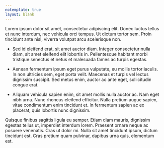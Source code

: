 ```yaml
---
notemplate: true
layout: blank
---
```


Lorem ipsum dolor sit amet, consectetur adipiscing elit. Donec luctus tellus et nunc interdum, nec vehicula orci tempus. Ut dictum tortor sem. Proin tincidunt ante nisl, viverra volutpat arcu scelerisque non. 

- Sed id eleifend erat, sit amet auctor diam. Integer consectetur nulla diam, sit amet eleifend elit lobortis in. Pellentesque habitant morbi tristique senectus et netus et malesuada fames ac turpis egestas. 

- Aenean fermentum ipsum eget purus vulputate, eu mollis tortor iaculis. In non ultricies sem, eget porta velit. Maecenas et turpis vel lectus dignissim suscipit. Sed metus enim, auctor ac ante eget, sollicitudin congue erat.

- Aliquam vehicula sapien enim, sit amet mollis nulla auctor ac. Nam eget nibh urna. Nunc rhoncus eleifend efficitur. Nulla pretium augue sapien, vitae condimentum enim tincidunt et. In fermentum sapien ac ex placerat, quis lobortis nunc dignissim. 

Quisque finibus sagittis ligula eu semper. Etiam diam mauris, dignissim egestas tellus ut, imperdiet interdum lorem. Praesent ornare neque ac posuere venenatis. Cras ut dolor mi. Nulla sit amet tincidunt ipsum, dictum tincidunt est. Cras pretium quam pulvinar, dapibus urna quis, elementum est.